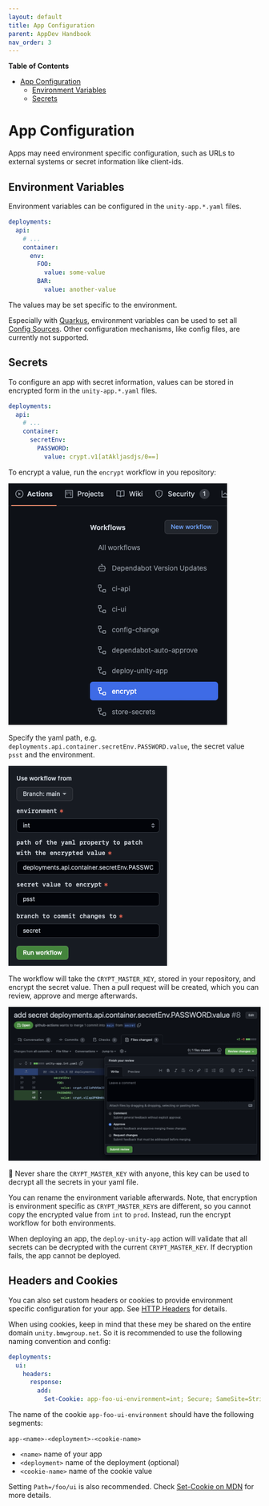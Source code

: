 ```yaml
---
layout: default
title: App Configuration
parent: AppDev Handbook
nav_order: 3
---
```


**Table of Contents**

<!-- START doctoc generated TOC please keep comment here to allow auto update -->
<!-- DON'T EDIT THIS SECTION, INSTEAD RE-RUN doctoc TO UPDATE -->

- [App Configuration](#app-configuration)
  - [Environment Variables](#environment-variables)
  - [Secrets](#secrets)

<!-- END doctoc generated TOC please keep comment here to allow auto update -->

# App Configuration

Apps may need environment specific configuration, such as URLs to external systems or secret information like
client-ids.

## Environment Variables

Environment variables can be configured in the `unity-app.*.yaml` files.

```yaml
deployments:
  api:
    # ...
    container:
      env:
        FOO:
          value: some-value
        BAR:
          value: another-value
```

The values may be set specific to the environment.

Especially with [Quarkus](https://quarkus.io), environment variables can be used to set all
[Config Sources](https://quarkus.io/guides/config-reference#configuration-sources).
Other configuration mechanisms, like config files, are currently not supported.

## Secrets

To configure an app with secret information, values can be stored in encrypted form in the `unity-app.*.yaml` files.

```yaml
deployments:
  api:
    # ...
    container:
      secretEnv:
        PASSWORD:
          value: crypt.v1[atAkljasdjs/0==]
```

To encrypt a value, run the `encrypt` workflow in you repository:

![](../assets/actions-encrypt-workflow.png)

Specify the yaml path, e.g. `deployments.api.container.secretEnv.PASSWORD.value`, the secret value `psst` and the
environment.

![](../assets/run-encrypt-workflow.png)

The workflow will take the `CRYPT_MASTER_KEY`, stored in your repository, and encrypt the secret value.
Then a pull request will be created, which you can review, approve and merge afterwards.

![](../assets/approve-password-pr.png)

🚨 Never share the `CRYPT_MASTER_KEY` with anyone, this key can be used to decrypt all the secrets in your yaml file.

You can rename the environment variable afterwards.
Note, that encryption is environment specific as `CRYPT_MASTER_KEY`s are different, so you cannot copy the encrypted
value from `int` to `prod`. Instead, run the encrypt workflow for both environments.

When deploying an app, the `deploy-unity-app` action will validate that all secrets can be decrypted with the
current `CRYPT_MASTER_KEY`. If decryption fails, the app cannot be deployed.

## Headers and Cookies

You can also set custom headers or cookies to provide environment specific configuration for your app.
See [HTTP Headers](http-headers.html) for details.

When using cookies, keep in mind that these mey be shared on the entire domain `unity.bmwgroup.net`.
So it is recommended to use the following naming convention and config:

```yaml
deployments:
  ui:
    headers:
      response:
        add:
          Set-Cookie: app-foo-ui-environment=int; Secure; SameSite=Strict; Path=/foo/ui
```

The name of the cookie `app-foo-ui-environment` should have the following segments:

`app-<name>-<deployment>-<cookie-name>`

* `<name>` name of your app
* `<deployment>` name of the deployment (optional)
* `<cookie-name>` name of the cookie value

Setting `Path=/foo/ui` is also recommended.
Check [Set-Cookie on MDN](https://developer.mozilla.org/en-US/docs/Web/HTTP/Headers/Set-Cookie) for more details.
